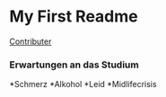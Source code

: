 # My First Readme

[Contributer](./contributer.md)
### Erwartungen an das Studium
*Schmerz
*Alkohol
*Leid
*Midlifecrisis

